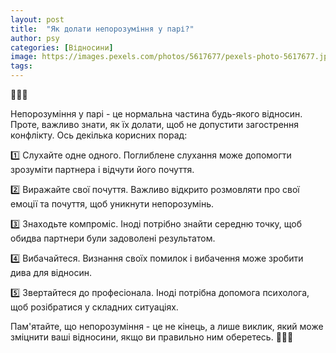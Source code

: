 ```yaml
---
layout: post
title:  "Як долати непорозуміння у парі?"
author: psy
categories: [Відносини]
image: https://images.pexels.com/photos/5617677/pexels-photo-5617677.jpeg?auto=compress&cs=tinysrgb&fit=crop&h=627&w=1200
tags: 
---
```


🤝💔💬

Непорозуміння у парі - це нормальна частина будь-якого відносин. Проте, важливо знати, як їх долати, щоб не допустити загострення конфлікту. Ось декілька корисних порад:

1️⃣ Слухайте одне одного. Поглиблене слухання може допомогти зрозуміти партнера і відчути його почуття.

2️⃣ Виражайте свої почуття. Важливо відкрито розмовляти про свої емоції та почуття, щоб уникнути непорозумінь.

3️⃣ Знаходьте компроміс. Іноді потрібно знайти середню точку, щоб обидва партнери були задоволені результатом.

4️⃣ Вибачайтеся. Визнання своїх помилок і вибачення може зробити дива для відносин.

5️⃣ Звертайтеся до професіонала. Іноді потрібна допомога психолога, щоб розібратися у складних ситуаціях.

Пам'ятайте, що непорозуміння - це не кінець, а лише виклик, який може зміцнити ваші відносини, якщо ви правильно ним оберетесь. 🌟👫🤗



